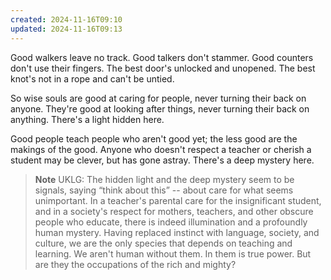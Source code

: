 ```yaml
---
created: 2024-11-16T09:10
updated: 2024-11-16T09:13
---
```



Good walkers leave no track.
Good talkers don't stammer.
Good counters don't use their fingers.
The best door's unlocked and unopened.
The best knot's not in a rope and can't be untied.

So wise souls are good at caring for people,
never turning their back on anyone.
They're good at looking after things,
never turning their back on anything.
There's a light hidden here.

Good people teach people who aren't good yet;
the less good are the makings of the good.
Anyone who doesn't respect a teacher
or cherish a student
may be clever, but has gone astray.
There's a deep mystery here.


> **Note** UKLG: The hidden light and the deep mystery seem to be signals, saying “think about this” -- about care for what seems unimportant. In a teacher's parental care for the insignificant student, and in a society's respect for mothers, teachers, and other obscure people who educate, there is indeed illumination and a profoundly human mystery. Having replaced instinct with language, society, and culture, we are the only species that depends on teaching and learning. We aren't human without them. In them is true power. But are they the occupations of the rich and mighty?


